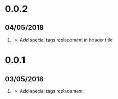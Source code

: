 # 0.0.2
##  04/05/2018

1. [](#new)
    * Add special tags replacement in header title

# 0.0.1
##  03/05/2018

1. [](#new)
    * Add special tags replacement
